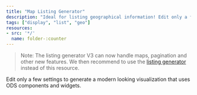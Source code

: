 ```yaml
---
title: "Map Listing Generator"
description: "Ideal for listing geographical information! Edit only a few settings to generate a modern looking visulization that uses ODS components and widgets."
tags: ["display", "list", "geo"]
resources:
- src: '*/'
  name: folder-:counter
---
```


> Note: The listing generator V3 can now handle maps, pagination and other new features. We then recommend to use the [listing generator](/generators/listing-generator/) instead of this resource.  

Edit only a few settings to generate a modern looking visualization that uses ODS components and widgets.
